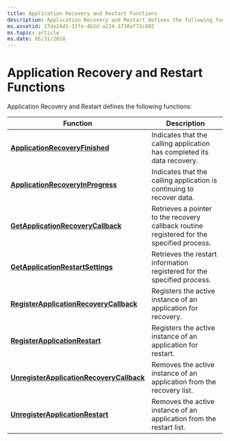 ```yaml
---
title: Application Recovery and Restart Functions
description: Application Recovery and Restart defines the following functions
ms.assetid: 17de24d1-32fe-4b2d-a224-3730af73c892
ms.topic: article
ms.date: 05/31/2018
---
```


# Application Recovery and Restart Functions

Application Recovery and Restart defines the following functions:



| Function                                                                               | Description                                                                                |
|----------------------------------------------------------------------------------------|--------------------------------------------------------------------------------------------|
| [**ApplicationRecoveryFinished**](https://msdn.microsoft.com/en-us/library/Aa373328(v=VS.85).aspx)                     | Indicates that the calling application has completed its data recovery.                    |
| [**ApplicationRecoveryInProgress**](https://msdn.microsoft.com/en-us/library/Aa373329(v=VS.85).aspx)                 | Indicates that the calling application is continuing to recover data.                      |
| [**GetApplicationRecoveryCallback**](https://msdn.microsoft.com/en-us/library/Aa373343(v=VS.85).aspx)               | Retrieves a pointer to the recovery callback routine registered for the specified process. |
| [**GetApplicationRestartSettings**](https://msdn.microsoft.com/en-us/library/Aa373344(v=VS.85).aspx)                 | Retrieves the restart information registered for the specified process.                    |
| [**RegisterApplicationRecoveryCallback**](https://msdn.microsoft.com/en-us/library/Aa373345(v=VS.85).aspx)     | Registers the active instance of an application for recovery.                              |
| [**RegisterApplicationRestart**](https://msdn.microsoft.com/en-us/library/Aa373347(v=VS.85).aspx)                       | Registers the active instance of an application for restart.                               |
| [**UnregisterApplicationRecoveryCallback**](https://msdn.microsoft.com/en-us/library/Aa373348(v=VS.85).aspx) | Removes the active instance of an application from the recovery list.                      |
| [**UnregisterApplicationRestart**](https://msdn.microsoft.com/en-us/library/Aa373349(v=VS.85).aspx)                   | Removes the active instance of an application from the restart list.                       |



 

 

 




